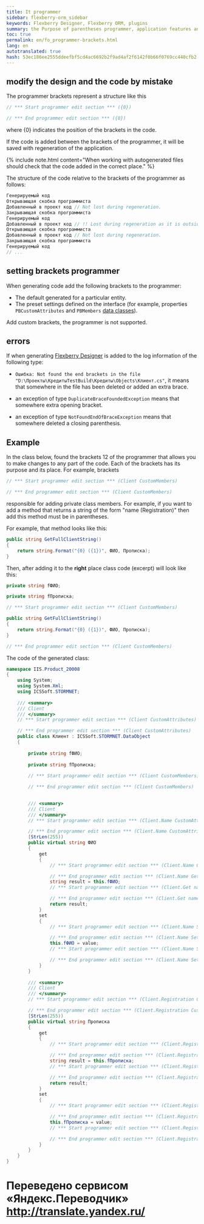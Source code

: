 ```yaml
--- 
title: It programmer 
sidebar: flexberry-orm_sidebar 
keywords: Flexberry Designer, Flexberry ORM, plugins 
summary: the Purpose of parentheses programmer, application features and usage example 
toc: true 
permalink: en/fo_programmer-brackets.html 
lang: en 
autotranslated: true 
hash: 53ec186ee2555ddeefbf5cd4ac6692b2f9ad4af2f6142f0b66f0769cc440cfb2 
--- 
```


## modify the design and the code by mistake 

The programmer brackets represent a structure like this 

``` csharp 
// *** Start programmer edit section *** ({0}) 

// *** End programmer edit section *** ({0}) 
``` 

where {0} indicates the position of the brackets in the code. 

If the code is added between the brackets of the programmer, it will be saved with regeneration of the application. 

{% include note.html content="When working with autogenerated files should check that the code added in the correct place." %} 

The structure of the code relative to the brackets of the programmer as follows: 

```csharp
Генерируемый код
Открывающая скобка программиста
Добавленный в проект код // Not lost during regeneration. 
Закрывающая скобка программиста
Генерируемый код
Добавленный в проект код // !! Lost during regeneration as it is outside the brackets of the programmer. 
Открывающая скобка программиста
Добавленный в проект код // Not lost during regeneration. 
Закрывающая скобка программиста
Генерируемый код
// ... 
``` 

## setting brackets programmer 

When generating code add the following brackets to the programmer: 

* The default generated for a particular entity. 
* The preset settings defined on the interface (for example, properties `PBCustomAttributes` and `PBMembers` [data classes](fd_data-classes.html)). 

Add custom brackets, the programmer is not supported. 

## errors 

If when generating [Flexberry Designer](fd_landing_page.html) is added to the log information of the following type: 

* `Ошибка: Not found the end brackets in the file "D:\Проекты\КредитыTestBuild\Кредиты\Objects\Клиент.cs"`, it means that somewhere in the file has been deleted or added an extra brace. 

* an exception of type `DuplicateBraceFoundedException` means that somewhere extra opening bracket. 
* an exception of type `NotFoundEndOfBraceException` means that somewhere deleted a closing parenthesis. 

## Example 

In the class below, found the brackets 12 of the programmer that allows you to make changes to any part of the code. Each of the brackets has its purpose and its place. For example, brackets 

``` csharp 
// *** Start programmer edit section *** (Client CustomMembers) 

// *** End programmer edit section *** (Client CustomMembers) 
``` 

responsible for adding private class members. For example, if you want to add a method that returns a string of the form "name (Registration)" then add this method must be in parentheses. 

For example, that method looks like this: 

``` csharp 
public string GetFullClientString()
{
    return string.Format("{0} ({1})", ФИО, Прописка);
}
``` 

Then, after adding it to the __right__ place class code (excerpt) will look like this: 

``` csharp
private string fФИО;

private string fПрописка;

// *** Start programmer edit section *** (Client CustomMembers) 

public string GetFullClientString()
{
    return string.Format("{0} ({1})", ФИО, Прописка);
}

// *** End programmer edit section *** (Client CustomMembers) 
``` 

The code of the generated class: 

``` csharp
namespace IIS.Product_20008
{
    using System;
    using System.Xml;
    using ICSSoft.STORMNET;
    
    /// <summary> 
    /// Client 
    /// </summary> 
    // *** Start programmer edit section *** (Client CustomAttributes) 

    // *** End programmer edit section *** (Client CustomAttributes) 
    public class Клиент : ICSSoft.STORMNET.DataObject
    {
        
        private string fФИО;
        
        private string fПрописка;
        
        // *** Start programmer edit section *** (Client CustomMembers) 

        // *** End programmer edit section *** (Client CustomMembers) 

        
        /// <summary> 
        /// Client 
        /// </summary> 
        // *** Start programmer edit section *** (Client.Name CustomAttributes) 

        // *** End programmer edit section *** (Client.Name CustomAttributes) 
        [StrLen(255))
        public virtual string ФИО
        {
            get
            {
                // *** Start programmer edit section *** (Client.Name Get start) 

                // *** End programmer edit section *** (Client.Name Get start) 
                string result = this.fФИО;
                // *** Start programmer edit section *** (Client.Get name end) 

                // *** End programmer edit section *** (Client.Get name end) 
                return result;
            }
            set
            {
                // *** Start programmer edit section *** (Client.Name Set start) 

                // *** End programmer edit section *** (Client.Name Set start) 
                this.fФИО = value;
                // *** Start programmer edit section *** (Client.Name Set end) 

                // *** End programmer edit section *** (Client.Name Set end) 
            }
        }
        
        /// <summary> 
        /// Client 
        /// </summary> 
        // *** Start programmer edit section *** (Client.Registration CustomAttributes) 

        // *** End programmer edit section *** (Client.Registration CustomAttributes) 
        [StrLen(255))
        public virtual string Прописка
        {
            get
            {
                // *** Start programmer edit section *** (Client.Registration Get start) 

                // *** End programmer edit section *** (Client.Registration Get start) 
                string result = this.fПрописка;
                // *** Start programmer edit section *** (Client.Registration Get end) 

                // *** End programmer edit section *** (Client.Registration Get end) 
                return result;
            }
            set
            {
                // *** Start programmer edit section *** (Client.Registration Set start) 

                // *** End programmer edit section *** (Client.Registration Set start) 
                this.fПрописка = value;
                // *** Start programmer edit section *** (Client.Registration Set end) 

                // *** End programmer edit section *** (Client.Registration Set end) 
            }
        }
    }
}
``` 



 # Переведено сервисом «Яндекс.Переводчик» http://translate.yandex.ru/